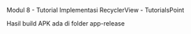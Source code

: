 Modul 8 - Tutorial Implementasi RecyclerView - TutorialsPoint

Hasil build APK ada di folder app-release
